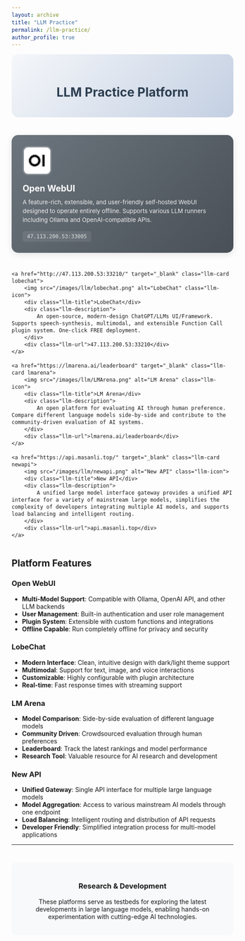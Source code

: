 ```yaml
---
layout: archive
title: "LLM Practice"
permalink: /llm-practice/
author_profile: true
---
```


<style>
.llm-container {
    display: grid;
    grid-template-columns: repeat(auto-fit, minmax(350px, 1fr));
    gap: 25px;
    margin: 30px 0;
}

.llm-card {
    background: linear-gradient(135deg, #667eea 0%, #764ba2 100%);
    border-radius: 15px;
    padding: 25px;
    color: white;
    text-decoration: none;
    transition: all 0.3s ease;
    box-shadow: 0 4px 15px rgba(0,0,0,0.1);
    position: relative;
    overflow: hidden;
}

.llm-card::before {
    content: '';
    position: absolute;
    top: 0;
    left: 0;
    right: 0;
    bottom: 0;
    background: rgba(255,255,255,0.1);
    opacity: 0;
    transition: opacity 0.3s ease;
}

.llm-card:hover {
    transform: translateY(-5px);
    box-shadow: 0 8px 25px rgba(0,0,0,0.2);
    text-decoration: none;
    color: white;
}

.llm-card:hover::before {
    opacity: 1;
}

.llm-icon {
    width: 60px;
    height: 60px;
    border-radius: 12px;
    margin-bottom: 15px;
    border: 3px solid rgba(255,255,255,0.2);
}

.llm-title {
    font-size: 1.4em;
    font-weight: bold;
    margin-bottom: 10px;
    color: white;
}

.llm-description {
    font-size: 0.95em;
    line-height: 1.5;
    margin-bottom: 15px;
    opacity: 0.9;
}

.llm-url {
    font-size: 0.85em;
    opacity: 0.8;
    font-family: monospace;
    background: rgba(255,255,255,0.1);
    padding: 5px 10px;
    border-radius: 5px;
    display: inline-block;
}

.openwebui {
    background: linear-gradient(135deg, #6c757d 0%, #495057 100%);
}

.lobechat {
    background: linear-gradient(135deg, #6c757d 0%, #495057 100%);
}

.lmarena {
    background: linear-gradient(135deg, #6c757d 0%, #495057 100%);
}

.newapi {
    background: linear-gradient(135deg, #6c757d 0%, #495057 100%);
}

.page-header {
    text-align: center;
    margin-bottom: 40px;
    padding: 30px 0;
    background: linear-gradient(135deg, #f5f7fa 0%, #c3cfe2 100%);
    border-radius: 15px;
}

.page-header h1 {
    color: #2c3e50;
    margin-bottom: 10px;
}

.page-header p {
    color: #7f8c8d;
    font-size: 1.1em;
}
</style>

<div class="page-header">
    <h1>LLM Practice Platform</h1>

</div>

<div class="llm-container">
    <a href="http://47.113.200.53:33005/" target="_blank" class="llm-card openwebui">
        <img src="/images/llm/openwebui.png" alt="Open WebUI" class="llm-icon">
        <div class="llm-title">Open WebUI</div>
        <div class="llm-description">
            A feature-rich, extensible, and user-friendly self-hosted WebUI designed to operate entirely offline. Supports various LLM runners including Ollama and OpenAI-compatible APIs.
        </div>
        <div class="llm-url">47.113.200.53:33005</div>
    </a>

    <a href="http://47.113.200.53:33210/" target="_blank" class="llm-card lobechat">
        <img src="/images/llm/lobechat.png" alt="LobeChat" class="llm-icon">
        <div class="llm-title">LobeChat</div>
        <div class="llm-description">
            An open-source, modern-design ChatGPT/LLMs UI/Framework. Supports speech-synthesis, multimodal, and extensible Function Call plugin system. One-click FREE deployment.
        </div>
        <div class="llm-url">47.113.200.53:33210</div>
    </a>

    <a href="https://lmarena.ai/leaderboard" target="_blank" class="llm-card lmarena">
        <img src="/images/llm/LMArena.png" alt="LM Arena" class="llm-icon">
        <div class="llm-title">LM Arena</div>
        <div class="llm-description">
            An open platform for evaluating AI through human preference. Compare different language models side-by-side and contribute to the community-driven evaluation of AI systems.
        </div>
        <div class="llm-url">lmarena.ai/leaderboard</div>
    </a>

    <a href="https://api.masanli.top/" target="_blank" class="llm-card newapi">
        <img src="/images/llm/newapi.png" alt="New API" class="llm-icon">
        <div class="llm-title">New API</div>
        <div class="llm-description">
            A unified large model interface gateway provides a unified API interface for a variety of mainstream large models, simplifies the complexity of developers integrating multiple AI models, and supports load balancing and intelligent routing.
        </div>
        <div class="llm-url">api.masanli.top</div>
    </a>
</div>

## Platform Features

### Open WebUI
- **Multi-Model Support**: Compatible with Ollama, OpenAI API, and other LLM backends
- **User Management**: Built-in authentication and user role management
- **Plugin System**: Extensible with custom functions and integrations
- **Offline Capable**: Run completely offline for privacy and security

### LobeChat
- **Modern Interface**: Clean, intuitive design with dark/light theme support
- **Multimodal**: Support for text, image, and voice interactions
- **Customizable**: Highly configurable with plugin architecture
- **Real-time**: Fast response times with streaming support

### LM Arena
- **Model Comparison**: Side-by-side evaluation of different language models
- **Community Driven**: Crowdsourced evaluation through human preferences
- **Leaderboard**: Track the latest rankings and model performance
- **Research Tool**: Valuable resource for AI research and development

### New API
- **Unified Gateway**: Single API interface for multiple large language models
- **Model Aggregation**: Access to various mainstream AI models through one endpoint
- **Load Balancing**: Intelligent routing and distribution of API requests
- **Developer Friendly**: Simplified integration process for multi-model applications

---

<div style="text-align: center; margin-top: 40px; padding: 20px; background-color: #f8f9fa; border-radius: 10px;">
    <h3>Research & Development</h3>
    <p>These platforms serve as testbeds for exploring the latest developments in large language models, enabling hands-on experimentation with cutting-edge AI technologies.</p>
</div>
